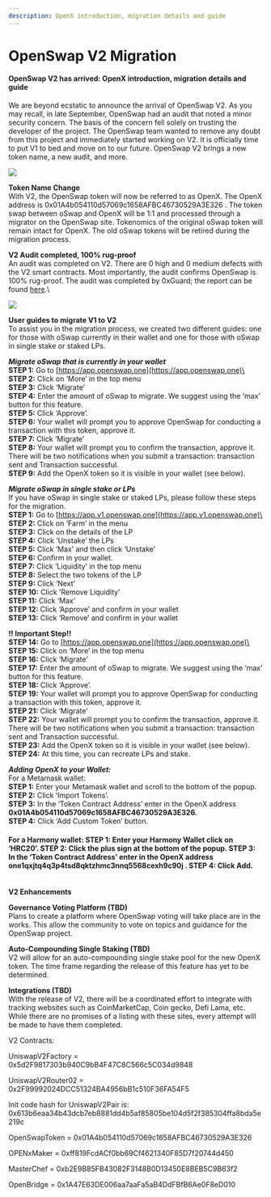 ```yaml
---
description: OpenX introduction, migration details and guide
---
```


# OpenSwap V2 Migration

#### OpenSwap V2 has arrived: OpenX introduction, migration details and guide

We are beyond ecstatic to announce the arrival of OpenSwap V2. As you may recall, in late September, OpenSwap had an audit that noted a minor security concern. The basis of the concern fell solely on trusting the developer of the project. The OpenSwap team wanted to remove any doubt from this project and immediately started working on V2. It is officially time to put V1 to bed and move on to our future. OpenSwap V2 brings a new token name, a new audit, and more.

![](https://cdn-images-1.medium.com/max/716/1\*mkQmszJITvIE-gi7N74nuQ.png)

**Token Name Change**\
With V2, the OpenSwap token will now be referred to as OpenX. The OpenX address is 0x01A4b054110d57069c1658AFBC46730529A3E326 . The token swap between oSwap and OpenX will be 1:1 and processed through a migrator on the OpenSwap site. Tokenomics of the original oSwap token will remain intact for OpenX. The old oSwap tokens will be retired during the migration process.

**V2 Audit completed, 100% rug-proof**\
An audit was completed on V2. There are 0 high and 0 medium defects with the V2 smart contracts. Most importantly, the audit confirms OpenSwap is 100% rug-proof. The audit was completed by 0xGuard; the report can be found [here](https://github.com/0xGuard-com/audit-reports/blob/master/openswap\_v2/OpenSwapV2\_final-audit-report.pdf).\


![](https://cdn-images-1.medium.com/max/716/1\*v\_R3ZmkHUT0wTIFHqdHLyA.png)

**User guides to migrate V1 to V2**\
To assist you in the migration process, we created two different guides: one for those with oSwap currently in their wallet and one for those with oSwap in single stake or staked LPs.

_**Migrate oSwap that is currently in your wallet**_\
**STEP 1:** Go to [https://app.openswap.one](https://app.openswap.one)\
**STEP 2:** Click on ‘More’ in the top menu\
**STEP 3:** Click ‘Migrate’\
**STEP 4:** Enter the amount of oSwap to migrate. We suggest using the ‘max’ button for this feature.\
**STEP 5:** Click ‘Approve’. \
**STEP 6:** Your wallet will prompt you to approve OpenSwap for conducting a transaction with this token, approve it. \
**STEP 7:** Click ‘Migrate’\
**STEP 8:** Your wallet will prompt you to confirm the transaction, approve it. \
There will be two notifications when you submit a transaction: transaction sent and Transaction successful.\
**STEP 9:** Add the OpenX token so it is visible in your wallet (see below).

_**Migrate oSwap in single stake or LPs**_\
If you have oSwap in single stake or staked LPs, please follow these steps for the migration.\
**STEP 1:** Go to [https://app.v1.openswap.one](https://app.v1.openswap.one)\
**STEP 2:** Click on ‘Farm’ in the menu\
**STEP 3:** Click on the details of the LP\
**STEP 4:** Click ‘Unstake’ the LPs\
**STEP 5:** Click ‘Max’ and then click ‘Unstake’ \
**STEP 6:** Confirm in your wallet.\
**STEP 7:** Click ‘Liquidity’ in the top menu\
**STEP 8:** Select the two tokens of the LP\
**STEP 9:** Click ‘Next’\
**STEP 10:** Click ‘Remove Liquidity’\
**STEP 11:** Click ‘Max’\
**STEP 12:** Click ‘Approve’ and confirm in your wallet\
**STEP 13:** Click ‘Remove’ and confirm in your wallet

**!! Important Step!!** \
**STEP 14:** Go to [https://app.openswap.one](https://app.openswap.one)\
**STEP 15:** Click on ‘More’ in the top menu\
**STEP 16:** Click ‘Migrate’\
**STEP 17:** Enter the amount of oSwap to migrate. We suggest using the ‘max’ button for this feature.\
**STEP 18:** Click ‘Approve’. \
**STEP 19:** Your wallet will prompt you to approve OpenSwap for conducting a transaction with this token, approve it. \
**STEP 21:** Click ‘Migrate’\
**STEP 22:** Your wallet will prompt you to confirm the transaction, approve it. \
There will be two notifications when you submit a transaction: transaction sent and Transaction successful.\
**STEP 23:** Add the OpenX token so it is visible in your wallet (see below).\
**STEP 24:** At this time, you can recreate LPs and stake.

_**Adding OpenX to your Wallet:**_\
For a Metamask wallet:\
**STEP 1:** Enter your Metamask wallet and scroll to the bottom of the popup.\
**STEP 2:** Click ‘Import Tokens’. \
**STEP 3:** In the ‘Token Contract Address’ enter in the OpenX address **0x01A4b054110d57069c1658AFBC46730529A3E326.** \
**STEP 4:** Click ‘Add Custom Token’ button.

#### For a Harmony wallet: **STEP 1:** Enter your Harmony Wallet click on ‘HRC20’. **STEP 2:** Click the plus sign at the bottom of the popup. **STEP 3:** In the ‘Token Contract Address’ enter in the OpenX address **one1qxjtq4q3p4tsd8qktzhmc3nnq5568cexh9c90j** . **STEP 4:** Click Add.

\
**V2 Enhancements**

**Governance Voting Platform (TBD)**\
Plans to create a platform where OpenSwap voting will take place are in the works. This allow the community to vote on topics and guidance for the OpenSwap project.

**Auto-Compounding Single Staking (TBD)**\
V2 will allow for an auto-compounding single stake pool for the new OpenX token. The time frame regarding the release of this feature has yet to be determined.

**Integrations (TBD)**\
With the release of V2, there will be a coordinated effort to integrate with tracking websites such as CoinMarketCap, Coin gecko, Defi Lama, etc. While there are no promises of a listing with these sites, every attempt will be made to have them completed.



V2 Contracts:

UniswapV2Factory = 0x5d2F9817303b940C9bB4F47C8C566c5C034d9848

UniswapV2Router02 = 0x2F99992024DCC51324BA4956bB1c510F36FA54F5

Init code hash for UniswapV2Pair is: 0x613b6eaa34b43dcb7eb8881dd4b5af85805be104d5f2f385304ffa8bda5e219c

OpenSwapToken = 0x01A4b054110d57069c1658AFBC46730529A3E326

OPENxMaker = 0xff819FcdACf0bb69Cf4621340F85D7f20744d450

MasterChef = 0xb2E9B85FB43082F3148B0D13450E8BEB5C9B63f2

OpenBridge = 0x1A47E63DE006aa7aaFa5aB4DdFBfB6Ae0F8eD010

